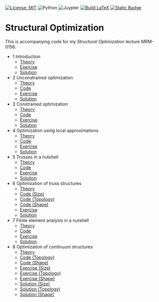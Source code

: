 [![License: MIT](https://img.shields.io/badge/License-MIT-yellow.svg)](https://opensource.org/licenses/MIT)
![Python](https://img.shields.io/badge/-Python-4B8BBE?&logo=Python&logoColor=fff)
![Juypter](https://img.shields.io/badge/-Jupyter-F37626?&logo=Jupyter&logoColor=fff)
[![Build LaTeX](https://github.com/meyer-nils/structural_optimization/actions/workflows/main.yml/badge.svg?branch=main)](https://github.com/meyer-nils/structural_optimization/actions/workflows/main.yml)
[![Static Badge](https://img.shields.io/badge/Download_PDF-1.1.1-blue)](https://github.com/meyer-nils/structural_optimization/releases/download/v1.1.1/structural_optimization.pdf)



# Structural Optimization
This is accompanying code for my *Structural Optimization* lecture MRM-0156. 

- 1 Introduction
  - [Theory](https://meyer-nils.github.io/structural_optimization/introduction.html)
  - [Exercise](https://meyer-nils.github.io/structural_optimization/exercise_01_tensors_unsolved.html)
  - [Solution](https://meyer-nils.github.io/structural_optimization/exercise_01_tensors.html)
- 2 Unconstrained optimization
  - [Theory](https://meyer-nils.github.io/structural_optimization/unconstrained_optimization.html)
  - [Code](https://meyer-nils.github.io/structural_optimization/lecture_02_unconstrained_optimization.html)
  - [Exercise](https://meyer-nils.github.io/structural_optimization/exercise_02_unconstrained_optimization_unsolved.html)
  - [Solution](https://meyer-nils.github.io/structural_optimization/exercise_02_unconstrained_optimization.html)
- 3 Constrained optimization
  - [Theory](https://meyer-nils.github.io/structural_optimization/constrained_optimization.html)
  - [Code](https://meyer-nils.github.io/structural_optimization/lecture_03_constrained_optimization.html)
  - [Exercise](https://meyer-nils.github.io/structural_optimization/exercise_03_constrained_optimization_unsolved.html)
  - [Solution](https://meyer-nils.github.io/structural_optimization/exercise_03_constrained_optimization.html)
- 4 Optimization using local approximations
  - [Theory](https://meyer-nils.github.io/structural_optimization/approximation_optimization.html)
  - [Code](https://meyer-nils.github.io/structural_optimization/lecture_04_approximations.html)
  - [Exercise](https://meyer-nils.github.io/structural_optimization/exercise_04_approximations_unsolved.html)
  - [Solution](https://meyer-nils.github.io/structural_optimization/exercise_04_approximations.html)
- 5 Trusses in a nutshell
  - [Theory](https://meyer-nils.github.io/structural_optimization/truss.html)
  - [Code](https://meyer-nils.github.io/structural_optimization/lecture_05_truss.html)
  - [Exercise](https://meyer-nils.github.io/structural_optimization/exercise_05_sizing_unsolved.html)
  - [Solution](https://meyer-nils.github.io/structural_optimization/exercise_05_sizing.html)
- 6 Optimization of truss structures
  - [Theory](https://meyer-nils.github.io/structural_optimization/truss_optimization.html)
  - [Code (Size)](https://meyer-nils.github.io/structural_optimization/lecture_06_truss_size.html)
  - [Code (Topology)](https://meyer-nils.github.io/structural_optimization/lecture_06_truss_topology.html)
  - [Code (Shape)](https://meyer-nils.github.io/structural_optimization/lecture_06_truss_shape.html)
  - [Exercise](https://meyer-nils.github.io/structural_optimization/exercise_06_shape_unsolved.html)
  - [Solution](https://meyer-nils.github.io/structural_optimization/exercise_06_shape.html)
- 7 Finite element analysis in a nutshell
  - [Theory](https://meyer-nils.github.io/structural_optimization/fem.html)
  - [Code](https://meyer-nils.github.io/structural_optimization/lecture_07_fem.html)
  - [Exercise](https://meyer-nils.github.io/structural_optimization/exercise_07_fem_unsolved.html)
  - [Solution](https://meyer-nils.github.io/structural_optimization/exercise_07_fem.html)
- 8 Optimization of continuum structures
  - [Theory](https://meyer-nils.github.io/structural_optimization/fem_optimization.html)
  - [Code (Topology)](https://meyer-nils.github.io/structural_optimization/lecture_08_topology.html)
  - [Code (Shape)](https://meyer-nils.github.io/structural_optimization/lecture_08_shape.html)
  - [Exercise (Size)](https://meyer-nils.github.io/structural_optimization/exercise_08_sizing_unsolved.html)
  - [Exercise (Topology)](https://meyer-nils.github.io/structural_optimization/exercise_09_topology_unsolved.html)
  - [Exercise (Shape)](https://meyer-nils.github.io/structural_optimization/exercise_10_shape_unsolved.html)
  - [Solution (Size)](https://meyer-nils.github.io/structural_optimization/exercise_08_sizing.html)
  - [Solution (Topology)](https://meyer-nils.github.io/structural_optimization/exercise_09_topology.html)
  - [Solution (Shape)](https://meyer-nils.github.io/structural_optimization/exercise_10_shape.html)
